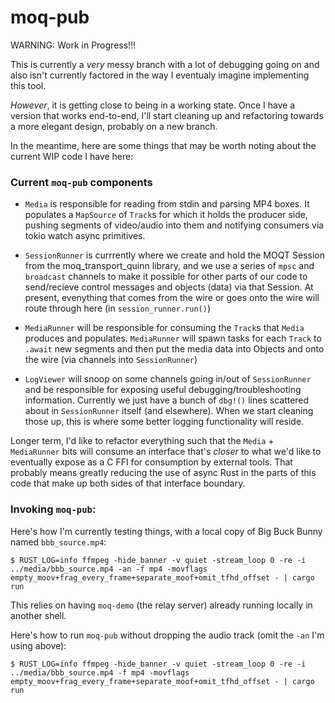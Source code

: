 # moq-pub

WARNING: Work in Progress!!!

This is currently a *very* messy branch with a lot of debugging going on and also isn't currently factored in the way I eventualy imagine implementing this tool. 

_However_, it is getting close to being in a working state. Once I have a version that works end-to-end, I'll start cleaning up and refactoring towards a more elegant design, probably on a new branch.

In the meantime, here are some things that may be worth noting about the current WIP code I have here:

### Current `moq-pub` components

- `Media` is responsible for reading from stdin and parsing MP4 boxes. It populates a `MapSource` of `Track`s for which it holds the producer side, pushing segments of video/audio into them and notifying consumers via tokio watch async primitives.

- `SessionRunner` is currrently where we create and hold the MOQT Session from the moq_transport_quinn library, and we use a series of `mpsc` and `broadcast` channels to make it possible for other parts of our code to send/recieve control messages and objects (data) via that Session. At present, evenything that comes from the wire or goes onto the wire will route through here (in `session_runner.run()`)

- `MediaRunner` will be responsible for consuming the `Track`s that `Media` produces and populates. `MediaRunner` will spawn tasks for each `Track` to `.await` new segments and then put the media data into Objects and onto the wire (via channels into `SessionRunner`)

- `LogViewer` will snoop on some channels going in/out of `SessionRunner` and be responsible for exposing useful debugging/troubleshooting information. Currently we just have a bunch of `dbg!()` lines scattered about in `SessionRunner` itself (and elsewhere). When we start cleaning those up, this is where some better logging functionality will reside.

Longer term, I'd like to refactor everything such that the `Media` + `MediaRunner` bits will consume an interface that's _closer_ to what we'd like to eventually expose as a C FFI for consumption by external tools. That probably means greatly reducing the use of async Rust in the parts of this code that make up both sides of that interface boundary.


### Invoking `moq-pub`:

Here's how I'm currently testing things, with a local copy of Big Buck Bunny named `bbb_source.mp4`:

```
$ RUST_LOG=info ffmpeg -hide_banner -v quiet -stream_loop 0 -re -i ../media/bbb_source.mp4 -an -f mp4 -movflags empty_moov+frag_every_frame+separate_moof+omit_tfhd_offset - | cargo run
```

This relies on having `moq-demo` (the relay server) already running locally in another shell.

Here's how to run `moq-pub` without dropping the audio track (omit the `-an` I'm using above):
```
$ RUST_LOG=info ffmpeg -hide_banner -v quiet -stream_loop 0 -re -i ../media/bbb_source.mp4 -f mp4 -movflags empty_moov+frag_every_frame+separate_moof+omit_tfhd_offset - | cargo run
```

